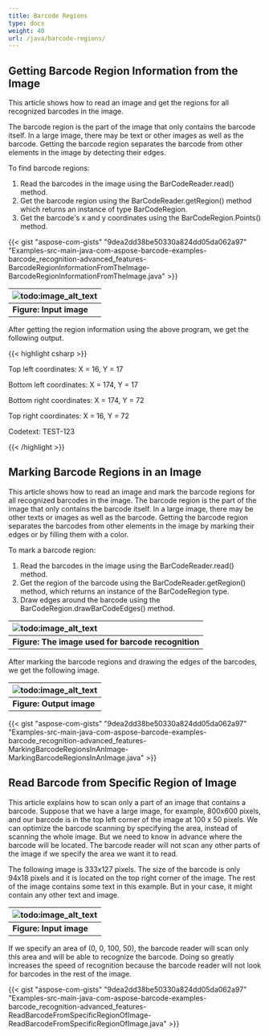 ```yaml
---
title: Barcode Regions
type: docs
weight: 40
url: /java/barcode-regions/
---
```


## **Getting Barcode Region Information from the Image**
This article shows how to read an image and get the regions for all recognized barcodes in the image.

The barcode region is the part of the image that only contains the barcode itself. In a large image, there may be text or other images as well as the barcode. Getting the barcode region separates the barcode from other elements in the image by detecting their edges.

To find barcode regions:

1. Read the barcodes in the image using the BarCodeReader.read() method.
1. Get the barcode region using the BarCodeReader.getRegion() method which returns an instance of type BarCodeRegion.
1. Get the barcode's x and y coordinates using the BarCodeRegion.Points() method.

{{< gist "aspose-com-gists" "9dea2dd38be50330a824dd05da062a97" "Examples-src-main-java-com-aspose-barcode-examples-barcode_recognition-advanced_features-BarcodeRegionInformationFromTheImage-BarcodeRegionInformationFromTheImage.java" >}}

|![todo:image_alt_text](http://i.imgur.com/kA5n3ex.jpg)|
| :- |
|**Figure: Input image**|
After getting the region information using the above program, we get the following output.

{{< highlight csharp >}}

 Top left coordinates: X = 16, Y = 17

Bottom left coordinates: X = 174, Y = 17

Bottom right coordinates: X = 174, Y = 72

Top right coordinates: X = 16, Y = 72

Codetext: TEST-123

{{< /highlight >}}
## **Marking Barcode Regions in an Image**
This article shows how to read an image and mark the barcode regions for all recognized barcodes in the image. The barcode region is the part of the image that only contains the barcode itself. In a large image, there may be other texts or images as well as the barcode. Getting the barcode region separates the barcodes from other elements in the image by marking their edges or by filling them with a color.

To mark a barcode region:

1. Read the barcodes in the image using the BarCodeReader.read() method.
1. Get the region of the barcode using the BarCodeReader.getRegion() method, which returns an instance of the BarCodeRegion type.
1. Draw edges around the barcode using the BarCodeRegion.drawBarCodeEdges() method.

|![todo:image_alt_text](http://i.imgur.com/zrei3p8.png)|
| :- |
|**Figure: The image used for barcode recognition**|
After marking the barcode regions and drawing the edges of the barcodes, we get the following image.

|![todo:image_alt_text](http://i.imgur.com/qy4666y.png)|
| :- |
|**Figure: Output image**|

{{< gist "aspose-com-gists" "9dea2dd38be50330a824dd05da062a97" "Examples-src-main-java-com-aspose-barcode-examples-barcode_recognition-advanced_features-MarkingBarcodeRegionsInAnImage-MarkingBarcodeRegionsInAnImage.java" >}}
## **Read Barcode from Specific Region of Image**
This article explains how to scan only a part of an image that contains a barcode. Suppose that we have a large image, for example, 800x600 pixels, and our barcode is in the top left corner of the image at 100 x 50 pixels. We can optimize the barcode scanning by specifying the area, instead of scanning the whole image. But we need to know in advance where the barcode will be located. The barcode reader will not scan any other parts of the image if we specify the area we want it to read.

The following image is 333x127 pixels. The size of the barcode is only 94x18 pixels and it is located on the top right corner of the image. The rest of the image contains some text in this example. But in your case, it might contain any other text and image.

|![todo:image_alt_text](http://i.imgur.com/FtNOSW2.png)|
| :- |
|**Figure: Input image**|
If we specify an area of (0, 0, 100, 50), the barcode reader will scan only this area and will be able to recognize the barcode. Doing so greatly increases the speed of recognition because the barcode reader will not look for barcodes in the rest of the image.

{{< gist "aspose-com-gists" "9dea2dd38be50330a824dd05da062a97" "Examples-src-main-java-com-aspose-barcode-examples-barcode_recognition-advanced_features-ReadBarcodeFromSpecificRegionOfImage-ReadBarcodeFromSpecificRegionOfImage.java" >}}
